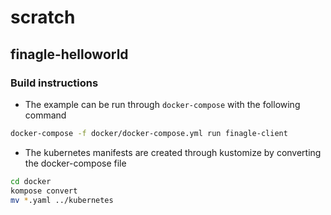 # scratch
## finagle-helloworld
### Build instructions

* The example can be run through `docker-compose` with the following command
```bash
docker-compose -f docker/docker-compose.yml run finagle-client
```
* The kubernetes manifests are created through kustomize by converting the docker-compose file
```bash
cd docker
kompose convert
mv *.yaml ../kubernetes
```
